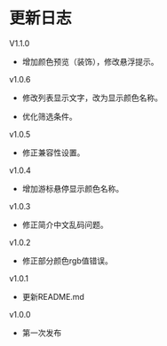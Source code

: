 # 更新日志

V1.1.0

* 增加颜色预览（装饰），修改悬浮提示。

v1.0.6

* 修改列表显示文字，改为显示颜色名称。

* 优化筛选条件。

v1.0.5

* 修正兼容性设置。

v1.0.4

* 增加游标悬停显示颜色名称。

v1.0.3

* 修正简介中文乱码问题。

v1.0.2

* 修正部分颜色rgb值错误。

v1.0.1

* 更新README.md

v1.0.0

* 第一次发布
